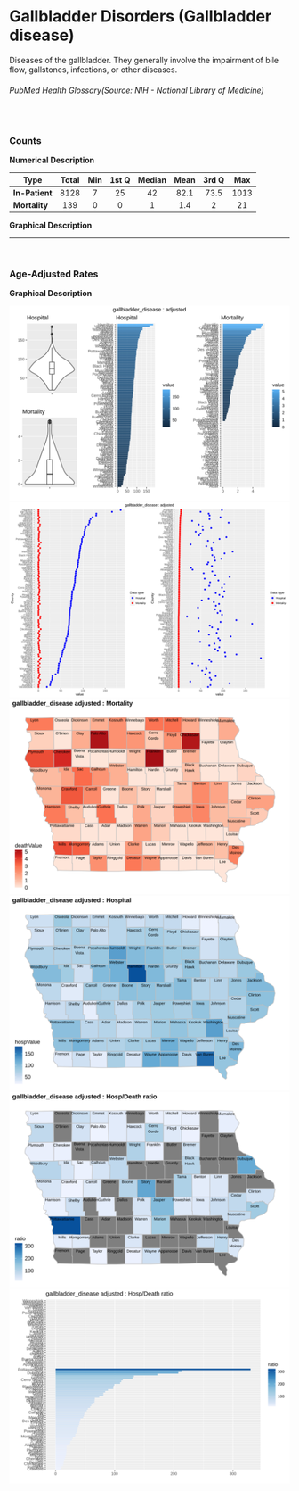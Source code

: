 # Gallbladder Disorders (Gallbladder disease)


Diseases of the gallbladder. They generally involve the impairment of bile flow, gallstones, infections, or other diseases.
###### PubMed Health Glossary(Source: NIH - National Library of Medicine)

<br>

### Counts

**Numerical Description**

Type | Total | Min | 1st Q | Median | Mean | 3rd Q | Max
---| :---: | :---: | :---: | :---: | :---: | :---: | :---:
**In-Patient** | 8128 | 7 | 25 | 42 | 82.1 | 73.5 | 1013
**Mortality** | 139 | 0 | 0 | 1 | 1.4 | 2 | 21

**Graphical Description**

[](gallbladder_disease_count_grid.svg)


***

<br>

### Age-Adjusted Rates

**Graphical Description**

![](/images/gallbladder_disease_adjusted_grid.svg)
![](/images/gallbladder_disease_adjusted_dotplots.svg)
![](/images/gallbladder_disease_adjusted_dmap.svg)
![](/images/gallbladder_disease_adjusted_hmap.svg)
![](/images/gallbladder_disease_adjusted_rmap.svg)
![](/images/gallbladder_disease_adjusted_ratiobar.svg)
